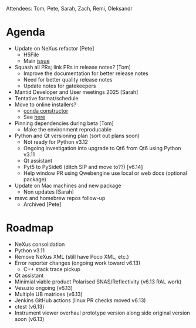Attendees: Tom, Pete, Sarah, Zach, Remi, Oleksandr

# Agenda
- Update on NeXus refactor [Pete]
   - H5File
   - Main [issue](https://github.com/mantidproject/mantid/issues/38332)
- Squash all PRs; link PRs in release notes? [Tom]
  - Improve the documentation for better release notes
  - Need for better quality release notes
  - Update notes for gatekeepers
-  Mantid Developer and User meetings 2025 [Sarah]
  - Tentative format/schedule
- Move to online installers?
  - [conda constructor](https://github.com/conda/constructor)
  - See [here](https://forum.mantidproject.org/t/how-to-install-on-linux/931)
- Pinning dependencies during beta [Tom]
  - Make the environment reproducable
- Python and Qt versioning plan (sort out plans soon)
   - Not ready for Python v3.12
   - Ongoing investigation into upgrade to Qt6 from Qt6 using Python v3.11
   - Qt assistant
   - Pyt5 to PySide6 (ditch SIP and move to??) [v6.14]
   - Help window PR using Qwebengine use local or web docs (optional package)
- Update on Mac machines and new package
  - Non updates [Sarah]
- msvc and homebrew repos follow-up
  - Archived [Pete]

# Roadmap
- NeXus consolidation
- Python v3.11
- Remove NeXus XML (still have Poco XML, etc.)
- Error reporter changes (ongoing work toward v6.13)
  - C++ stack trace pickup
- Qt assistant
- Minimial viable product Polarised SNAS/Reflectivity (v6.13 RAL work)
- Vesuzio ongoing (v6.13)
- Multiple UB matrices (v6.13)
- Jenkins GitHub actions (linux PR checks moved v6.13)
- ctest (v6.13)
- Instrument viewer overhaul prototype version along side original version soon (v6.13)
